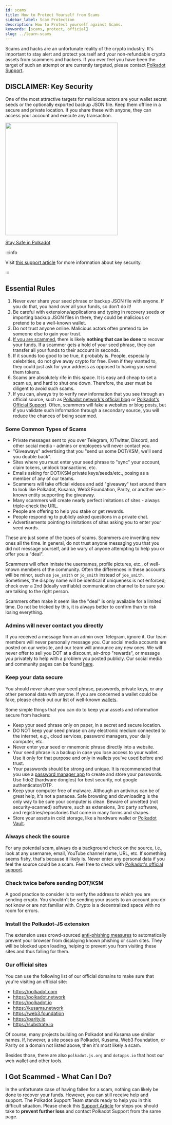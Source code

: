 ```yaml
---
id: scams
title: How to Protect Yourself from Scams
sidebar_label: Scam Protection
description: How to Protect yourself against Scams.
keywords: [scams, protect, official]
slug: ../learn-scams
---
```


Scams and hacks are an unfortunate reality of the crypto industry. It's important to stay alert and
protect yourself and your non-refundable crypto assets from scammers and hackers. If you ever feel
you have been the target of such an attempt or are currently targeted, please contact
[Polkadot Support](https://support.polkadot.network).

## DISCLAIMER: Key Security

One of the most attractive targets for malicious actors are your wallet secret seeds or the
optionally exported backup JSON file. Keep them offline in a secure and private location. If you
share these with anyone, they can access your account and execute any transaction.

<div className="row">
  <div className="col text--center">
    <a href="https://www.youtube.com/watch?v=ARsdXZycJAg">
      <img src="https://img.youtube.com/vi/ARsdXZycJAg/0.jpg" width="350" style={{ borderRadius: 10, border: '1px solid slategrey' }} />
    </a>
    <p>
      <a href="https://www.youtube.com/watch?v=ARsdXZycJAg">Stay Safe in Polkadot</a>
    </p>
  </div>
</div>

:::info

Visit
[this support article](https://support.polkadot.network/support/solutions/articles/65000181874-how-to-store-your-mnemonic-phrase-and-backup-file-safely)
for more information about key security.

:::

## Essential Rules

1. Never ever share your seed phrase or backup JSON file with anyone. If you do that, you hand over
   all your funds, so don’t do it!
2. Be careful with extensions/applications and typing in recovery seeds or importing backup JSON
   files in there, they could be malicious or pretend to be a well-known wallet.
3. Do not trust anyone online. Malicious actors often pretend to be someone else to gain your trust.
4. [If you are scammed](#i-got-scammed---what-can-i-do), there is likely **nothing that can be
   done** to recover your funds. If a scammer gets a hold of your seed phrase, they can transfer all
   your funds to their account in seconds.
5. If it sounds too good to be true, it probably is. People, especially celebrities, do not give
   away crypto for free. Even if they wanted to, they could just ask for your address as opposed to
   having you send them tokens.
6. Scams are absolutely rife in this space. It is easy and cheap to set a scam up, and hard to shut
   one down. Therefore, the user must be diligent to avoid such scams.
7. If you can, always try to verify new information that you see through an official source, such as
   [Polkadot network's official blog](../general/community.md) or
   [Polkadot's Official Support](https://support.polkadot.network). Often, scammers will fake a
   websites or blog posts, but if you validate such information through a secondary source, you will
   reduce the chances of being scammed.

### Some Common Types of Scams

- Private messages sent to you over Telegram, X/Twitter, Discord, and other social media - admins or
  employees will never contact you.
- "Giveaways" advertising that you "send us some DOT/KSM, we'll send you double back".
- Sites where you must enter your seed phrase to "sync" your account, claim tokens, unblock
  transactions, etc.
- Emails asking for DOT/KSM private keys/seeds/etc., posing as a member of any of our teams.
- Scammers will take official videos and add "giveaway" text around them to look like Polkadot,
  Kusama, Web3 Foundation, Parity, or another well-known entity supporting the giveaway.
- Many scammers will create nearly perfect imitations of sites - always triple-check the URL.
- People are offering to help you stake or get rewards.
- People responding to publicly asked questions in a private chat.
- Advertisements pointing to imitations of sites asking you to enter your seed words.

These are just some of the types of scams. Scammers are inventing new ones all the time. In general,
do not trust anyone messaging you that you did not message yourself, and be wary of anyone
attempting to help you or offer you a "deal".

Scammers will often imitate the usernames, profile pictures, etc., of well-known members of the
community. Often the differences in these accounts will be minor, such as `joe_sm1th` or `jo_smith`
instead of `joe_smith`. Sometimes, the display name will be identical if uniqueness is not enforced;
check over a 2nd (ideally verifiable) communication channel to be sure you are talking to the right
person.

Scammers often make it seem like the "deal" is only available for a limited time. Do not be tricked
by this, it is always better to confirm than to risk losing everything.

### Admins will never contact you directly

If you received a message from an admin over Telegram, ignore it. Our team members will never
personally message you. Our social media accounts are posted on our website, and our team will
announce any new ones. We will never offer to sell you DOT at a discount, air-drop "rewards", or
message you privately to help with a problem you posted publicly. Our social media and community
pages can be found [here](./community.md).

### Keep your data secure

You should _never_ share your seed phrase, passwords, private keys, or any other personal data with
anyone. If you are concerned a wallet could be fake, please check out our list of well-known
[wallets](./wallets).

Some simple things that you can do to keep your assets and information secure from hackers:

- Keep your seed phrase only on paper, in a secret and secure location.
- DO NOT keep your seed phrase on any electronic medium connected to the internet, e.g., cloud
  services, password managers, your daily computer, etc.
- Never enter your seed or mnemonic phrase directly into a website.
- Your seed phrase is a backup in case you lose access to your wallet. Use it only for that purpose
  and only in wallets you've used before and trust.
- Your passwords should be strong and unique. It is recommended that you use a
  [password manager app](https://www.howtogeek.com/141500/why-you-should-use-a-password-manager-and-how-to-get-started/)
  to create and store your passwords. Use fido2 (hardware dongles) for best security, not google
  authenticator/OTP.
- Keep your computer free of malware. Although an antivirus can be of great help, it's not a
  panacea. Safe browsing and downloading is the only way to be sure your computer is clean. Beware
  of unvetted (not security-scanned) software, such as extensions, 3rd party software, and
  registries/repositories that come in many forms and shapes.
- Store your assets in cold storage, like a hardware wallet or
  [Polkadot Vault](./polkadot-vault.md).

### Always check the source

For any potential scam, always do a background check on the source, i.e., look at any username,
email, YouTube channel name, URL, etc. If something seems fishy, that's because it likely is. Never
enter any personal data if you feel the source could be a scam. Feel free to check with
[Polkadot's official support](https://support.polkadot.network).

### Check twice before sending DOT/KSM

A good practice to consider is to verify the address to which you are sending crypto. You shouldn't
be sending your assets to an account you do not know or are not familiar with. Crypto is a
decentralized space with no room for errors.

### Install the Polkadot-JS extension

The extension uses crowd-sourced [anti-phishing measures](https://polkadot.js.org/phishing/) to
automatically prevent your browser from displaying known phishing or scam sites. They will be
blocked upon loading, helping to prevent you from visiting these sites and thus falling for them.

### Our official sites

You can use the following list of our official domains to make sure that you're visiting an official
site:

- https://polkadot.com
- https://polkadot.network
- https://polkadot.io
- https://kusama.network
- https://web3.foundation
- https://parity.io
- https://substrate.io

Of course, many projects building on Polkadot and Kusama use similar names. If, however, a site
poses as Polkadot, Kusama, Web3 Foundation, or Parity on a domain not listed above, then it's most
likely a scam.

Besides those, there are also `polkadot.js.org` and `dotapps.io` that host our web wallet and other
tools.

## I Got Scammed - What Can I Do?

In the unfortunate case of having fallen for a scam, nothing can likely be done to recover your
funds. However, you can still receive help and support. The Polkadot Support Team stands ready to
help you in this difficult situation. Please check this
[Support Article](https://support.polkadot.network/support/solutions/articles/65000182668-what-to-do-if-you-fell-victim-to-scam-or-hack)
for steps you should take to **prevent further loss** and contact Polkadot Support from the same
page.
